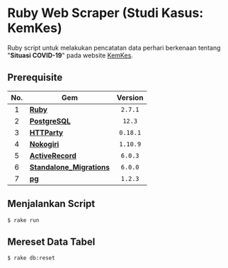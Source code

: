 # Ruby Web Scraper (Studi Kasus: KemKes)

Ruby script untuk melakukan pencatatan data perhari berkenaan tentang "**Situasi COVID-19**" pada website [KemKes](https://kemkes.go.id/).

## Prerequisite

| <center>No.</center> | <center>Gem</center> | <center>Version</center> |
| :--: | :--- | :--: |
| 1 | [**Ruby**](https://www.ruby-lang.org/en/) | `2.7.1` |
| 2 | [**PostgreSQL**](https://www.postgresql.org/) | `12.3` |
| 3 | [**HTTParty**](https://rubygems.org/gems/httparty) | `0.18.1` |
| 4 | [**Nokogiri**](https://rubygems.org/gems/nokogiri) | `1.10.9` |
| 5 | [**ActiveRecord**](https://rubygems.org/gems/activerecord) | `6.0.3` |
| 6 | [**Standalone_Migrations**](https://rubygems.org/gems/standalone_migrations) | `6.0.0` |
| 7 | [**pg**](https://rubygems.org/gems/pg) | `1.2.3` |

## Menjalankan Script

```shell
$ rake run
```

## Mereset Data Tabel

```shell
$ rake db:reset
```
